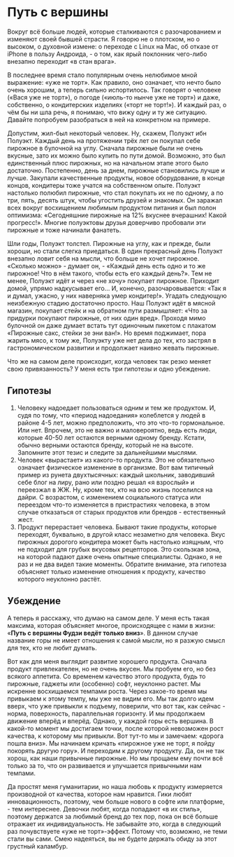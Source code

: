 # Путь с вершины

Вокруг всё больше людей, которые сталкиваются с разочарованием и изменяют своей бывшей страсти. Я говорю не о плотском, но о высоком, о духовной измене: о переходе с Linux на  Mac, об отказе от iPhone в пользу Андроида, - о том, как ярый поклонник чего-либо внезапно переходит «в стан врага».

В последнее время стало популярным очень нелюбимое мной выражение: «уже не торт». Как правило, оно означает, что нечто было очень хорошим, а теперь сильно испортилось. Так говорят о человеке («Вася уже не торт»), о погоде («июль-то нынче уже не торт») и даже, собственно, о кондитерских изделиях («торт не торт!»). И каждый раз, о чём бы ни шла речь, я понимаю, что вижу одну и ту же ситуацию. Давайте попробуем разобраться в ней на конкретном на примере.

Допустим, жил-был некоторый человек. Ну, скажем, Полуэкт ибн Полуэкт. Каждый день на протяжении трёх лет он покупал себе пирожное в булочной на углу. Сначала пирожные были не очень вкусные, зато их можно было купить по пути домой. Возможно, это был единственный плюс пирожных, но на начальном этапе этого было достаточно. Постепенно, день за днем, пирожные становились лучше и лучше. Закупали качественные продукты, новое оборудование, в конце концов, кондитеры тоже учатся на собственном опыте. Полуэкт настолько полюбил пирожные, что стал покупать их не по одному, а по три, пять, десять штук, чтобы угостить друзей и знакомых. Он заражал всех вокруг восхищением любимым продуктом питания и был полон оптимизма: «Сегодняшние пирожные на 12% вкуснее вчерашних! Какой прогресс!». Многие полуэктовы друзья доверчиво пробовали эти пирожные и тоже начинали фанатеть.

Шли годы, Полуэкт толстел. Пирожные на углу, как и прежде, были хороши, но стали слегка приедаться. В один прекрасный день Полуэкт внезапно ловит себя на мысли, что больше не хочет пирожное. «Сколько можно» - думает он, - «Каждый день есть одно и то же пирожное! Что в нём такого, чтобы есть его каждый день?». Тем не менее, Полуэкт идёт и через «не хочу» покупает пирожное. Приходит домой, упрямо надкусывает его… И, конечно, разочаровывается: «Так я и думал, ужасно, у них наверняка умер кондитер!». Угадать следующую неизбежную стадию достаточно просто. Наш Полуэкт идёт в мясной магазин, покупает стейк и на обратном пути размышляет: «Что за придурки покупают пирожные, от них один вред». Проходя мимо булочной он даже думает встать тут одиночным пикетом с плакатом «Пирожные сакс, стейки зе эни ван!». Но время поджимает, пора жарить мясо, к тому же, Полуэкту уже нет дела до тех, кто застрял в гастрономическом развитии и продолжает наивно жевать пирожные. 

Что же на самом деле происходит, когда человек так резко меняет свою привязанность? У меня есть три гипотезы и одно убеждение.

## Гипотезы

1. Человеку надоедает пользоваться одним и тем же продуктом. И, судя по тому, что «период надоедания» колеблется у людей в районе 4-5 лет, можно предположить, что это что-то гормональное. 
Или нет.
Впрочем, это не важно и маловероятно, ведь есть люди, которые 40-50 лет остаются верными одному бренду. Кстати, обычно верными остаются бренду, который не на высоте. Запомните этот тезис и следите за дальнейшими мыслями.
2. Человек «вырастает» из какого-то продукта. Это не обязательно означает физическое изменение в организме. Вот вам типичный пример из рунета двухтысячных: каждый школьник, заводивший себе блог на лиру, рано или поздно решал «я взрослый» и переезжал в ЖЖ. Ну, кроме тех, кто на всю жизнь поселился на дайри. С возрастом, с изменением социального статуса или переездом что-то изменяется в пристрастиях человека, в этом случае отказаться от старых продуктов или брендов - естественный жест.
3. Продукт перерастает человека. Бывают такие продукты, которые переходят, буквально, в другой класс незаметно для человека. Вкус пирожных дорогого кондитера может быть настолько изящным, что не подходит для грубых вкусовых рецепторов. Это скользкая зона, на которой падают даже очень опытные специалисты. Однако, я не раз и не два видел такие моменты. Обратите внимание, эта гипотеза объясняет только изменение отношения к продукту, качество которого неуклонно растёт.

## Убеждение

А теперь я расскажу, что думаю на самом деле. У меня есть такая максима, которая объясняет многое, происходящее с нами в жизни: «**Путь с вершины Фудзи ведёт только вниз**». В данном случае название горы не имеет отношения к самой мысли, но я разжую смысл для тех, кто не любит думать.

Вот как для меня выглядит развитие хорошего продукта. Сначала продукт привлекателен, но не очень вкусен. Мы пробуем его, но без всякого аппетита. Со временем качество этого продукта, будь то пирожные, гаджеты или (особенно) софт, неуклонно растет. Мы искренне восхищаемся темпами роста. Через какое-то время мы привыкаем к этому темпу, мы уже не видим его. Мы так долго идем вверх, что уже привыкли к подъему, поверили, что вот так, как сейчас - норма, поверхность, параллельная горизонту. И мы продолжаем движение вперёд и вперёд. Однако, у каждой горы есть вершина. В какой-то момент мы достигаем точки, после которой невозможен рост качества, к которому мы привыкли. Вот тут-то мы и замечаем: «дорога пошла вниз». Мы начинаем кричать «пирожное уже не торт, я пойду покорять другую гору». И переходим к другому продукту. Да, он не так хорош, как наши привычные пирожные. Но мы прощаем ему почти всё только за то, что он развивается и улучшается привычными нам темпами.

Да простят меня гуманитарии, но наша любовь к продукту измеряется производной от качества, которое нам нравится. Гики любят инновационность, поэтому, чем больше нового в софте или платформе, - тем интереснее. Девочки любят, когда попадают «в их стиль», поэтому держатся за любимый бренд до тех пор, пока он всё больше отражает их индивидуальность. Не забывайте это, когда в следующий раз почувствуете «уже не торт»-эффект. Потому что, возможно, не теми стали вы сами. Смею надеяться, вы не будете держать обиду за этот грустный каламбур.
